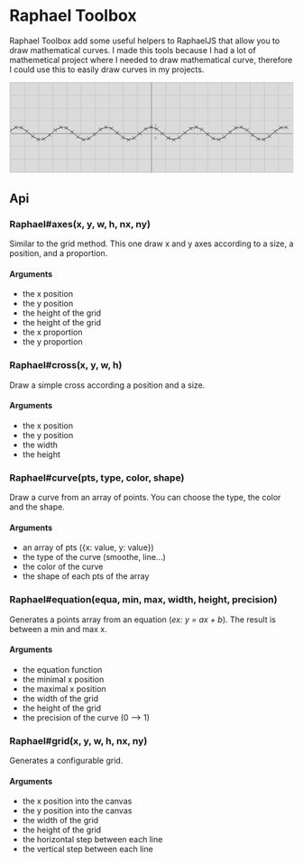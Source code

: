 Raphael Toolbox
===============

Raphael Toolbox add some useful helpers to RaphaelJS that allow you to draw mathematical curves.
I made this tools because I had a lot of mathemetical project where I needed to draw mathematical curve, therefore I could use this to easily draw curves in my projects.

<a target="_blank" href="http://jeremt.github.com/raphael-toolbox/" class="img">
  <img src="img/raphael-toolbox.png">
</a>

Api
---

### Raphael#axes(x, y, w, h, nx, ny)

Similar to the grid method. This one draw x and y axes according to a size, a position, and a proportion.

#### Arguments

- the x position
- the y position
- the height of the grid
- the height of the grid
- the x proportion
- the y proportion

### Raphael#cross(x, y, w, h)

Draw a simple cross according a position and a size.

#### Arguments

- the x position
- the y position
- the width
- the height

### Raphael#curve(pts, type, color, shape)

Draw a curve from an array of points. You can choose the type, the color and the shape.

#### Arguments

- an array of pts ({x: value, y: value})
- the type of the curve (smoothe, line...)
- the color of the curve
- the shape of each pts of the array

### Raphael#equation(equa, min, max, width, height, precision)

Generates a points array from an equation (_ex: y = ax + b_). The result is between a min and max x.

#### Arguments

- the equation function
- the minimal x position
- the maximal x position
- the width of the grid
- the height of the grid
- the precision of the curve (0 --> 1)

### Raphael#grid(x, y, w, h, nx, ny)

Generates a configurable grid.

#### Arguments

- the x position into the canvas
- the y position into the canvas
- the width of the grid
- the height of the grid
- the horizontal step between each line
- the vertical step between each line
